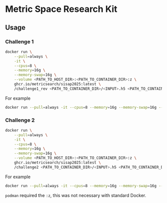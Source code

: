 # Metric Space Research Kit

## Usage

### Challenge 1

```bash
docker run \
    --pull=always \
    -it \
    --cpus=8 \
    --memory=16g \
    --memory-swap=16g \
    --volume <PATH_TO_HOST_DIR>:<PATH_TO_CONTAINER_DIR>:z \
    ghcr.io/metricsearch/sisap2025:latest \
    /challenge1_rev <PATH_TO_CONTAINER_DIR>/<INPUT>.h5 <PATH_TO_CONTAINER_DIR>/<OUTPUT>.h5
```

For example

```bash
docker run --pull=always -it --cpus=8 --memory=16g --memory-swap=16g --volume /home/fm208/datasets:/data:z ghcr.io/metricsearch/sisap2025:latest /challenge1_rev /data/pubmed/benchmark-dev-pubmed23.h5 /data/benchmark-dev-pubmed23.h5
```

### Challenge 2

```bash
docker run \
    --pull=always \
    -it \
    --cpus=8 \
    --memory=16g \
    --memory-swap=16g \
    --volume <PATH_TO_HOST_DIR>:<PATH_TO_CONTAINER_DIR>:z \
    ghcr.io/metricsearch/sisap2025:latest \
    /challenge2 <PATH_TO_CONTAINER_DIR>/<INPUT>.h5 <PATH_TO_CONTAINER_DIR>/<OUTPUT>.h5
```

For example

```bash
docker run --pull=always -it --cpus=8 --memory=16g --memory-swap=16g --volume /home/fm208/datasets:/data:z ghcr.io/metricsearch/sisap2025:latest /challenge2 /data/pubmed/benchmark-dev-pubmed23.h5 /data/benchmark-dev-pubmed23.h5
```

`podman` required the `:z`, this was not necessary with standard Docker.
